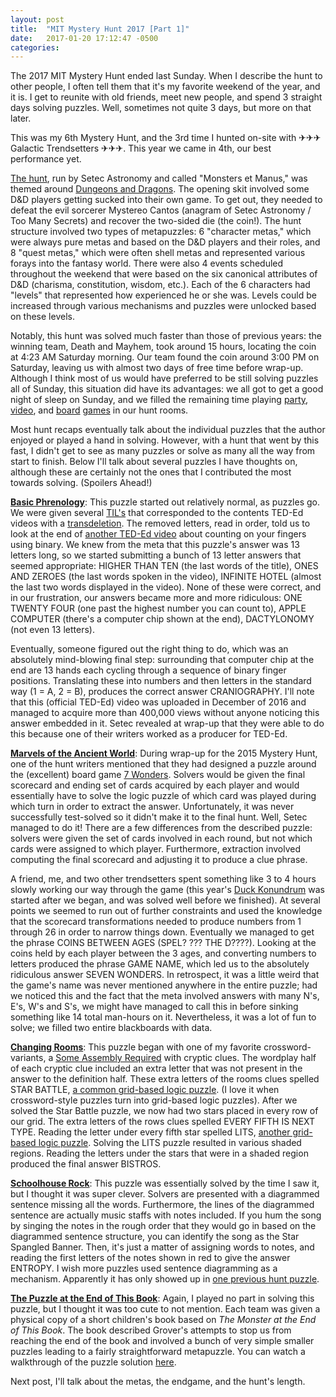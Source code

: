 ```yaml
---
layout: post
title:  "MIT Mystery Hunt 2017 [Part 1]"
date:   2017-01-20 17:12:47 -0500
categories:
---
```

The 2017 MIT Mystery Hunt ended last Sunday. When I describe the hunt to other people, I often tell them that it's my favorite weekend of the year, and it is. I get to reunite with old friends, meet new people, and spend 3 straight days solving puzzles. Well, sometimes not quite 3 days, but more on that later.

This was my 6th Mystery Hunt, and the 3rd time I hunted on-site with ✈✈✈ Galactic Trendsetters ✈✈✈. This year we came in 4th, our best performance yet.

[The hunt](http://solutions.monsters-et-manus.com/), run by Setec Astronomy and called "Monsters et Manus," was themed around [Dungeons and Dragons](https://en.wikipedia.org/wiki/Dungeons_%26_Dragons). The opening skit involved some D&D players getting sucked into their own game. To get out, they needed to defeat the evil sorcerer Mystereo Cantos (anagram of Setec Astronomy / Too Many Secrets) and recover the two-sided die (the coin!). The hunt structure involved two types of metapuzzles: 6 "character metas," which were always pure metas and based on the D&D players and their roles, and 8 "quest metas," which were often shell metas and represented various forays into the fantasy world. There were also 4 events scheduled throughout the weekend that were based on the six canonical attributes of D&D (charisma, constitution, wisdom, etc.). Each of the 6 characters had "levels" that represented how experienced he or she was. Levels could be increased through various mechanisms and puzzles were unlocked based on these levels.

Notably, this hunt was solved much faster than those of previous years: the winning team, Death and Mayhem, took around 15 hours, locating the coin at 4:23 AM Saturday morning. Our team found the coin around 3:00 PM on Saturday, leaving us with almost two days of free time before wrap-up. Although I think most of us would have preferred to be still solving puzzles all of Sunday, this situation did have its advantages: we all got to get a good night of sleep on Sunday, and we filled the remaining time playing [party](http://jackbox.tv/), [video](http://www.keeptalkinggame.com/), and [board](https://boardgamegeek.com/boardgame/172308/broom-service) [games](http://tagpro.koalabeast.com/) in our hunt rooms.

Most hunt recaps eventually talk about the individual puzzles that the author enjoyed or played a hand in solving. However, with a hunt that went by this fast, I didn't get to see as many puzzles or solve as many all the way from start to finish. Below I'll talk about several puzzles I have thoughts on, although these are certainly not the ones that I contributed the most towards solving. (Spoilers Ahead!)

**[Basic Phrenology](http://solutions.monsters-et-manus.com/hunt/puzzle/basic_phrenology.html)**: This puzzle started out relatively normal, as puzzles go. We were given several [TIL's](www.reddit.com/r/todayilearned/) that corresponded to the contents TED-Ed videos with a [transdeletion](http://www.puzzlers.org/guide/remove.html). The removed letters, read in order, told us to look at the end of [another TED-Ed video](https://www.youtube.com/watch?v=UixU1oRW64Q) about counting on your fingers using binary. We knew from the meta that this puzzle's answer was 13 letters long, so we started submitting a bunch of 13 letter answers that seemed appropriate: HIGHER THAN TEN (the last words of the title), ONES AND ZEROES (the last words spoken in the video), INFINITE HOTEL (almost the last two words displayed in the video). None of these were correct, and in our frustration, our answers became more and more ridiculous: ONE TWENTY FOUR (one past the highest number you can count to), APPLE COMPUTER (there's a computer chip shown at the end), DACTYLONOMY (not even 13 letters).

Eventually, someone figured out the right thing to do, which was an absolutely mind-blowing final step: surrounding that computer chip at the end are 13 hands each cycling through a sequence of binary finger positions. Translating these into numbers and then letters in the standard way (1 = A, 2 = B), produces the correct answer CRANIOGRAPHY. I'll note that this (official TED-Ed) video was uploaded in December of 2016 and managed to acquire more than 400,000 views without anyone noticing this answer embedded in it. Setec revealed at wrap-up that they were able to do this because one of their writers worked as a producer for TED-Ed.

**[Marvels of the Ancient World](http://solutions.monsters-et-manus.com/hunt/puzzle/marvels_of_the_ancient_world.html)**: During wrap-up for the 2015 Mystery Hunt, one of the hunt writers mentioned that they had designed a puzzle around the (excellent) board game [7 Wonders](https://boardgamegeek.com/boardgame/68448/7-wonders). Solvers would be given the final scorecard and ending set of cards acquired by each player and would essentially have to solve the logic puzzle of which card was played during which turn in order to extract the answer. Unfortunately, it was never successfully test-solved so it didn't make it to the final hunt. Well, Setec managed to do it! There are a few differences from the described puzzle: solvers were given the set of cards involved in each round, but not which cards were assigned to which player. Furthermore, extraction involved computing the final scorecard and adjusting it to produce a clue phrase.

A friend, me, and two other trendsetters spent something like 3 to 4 hours slowly working our way through the game (this year's [Duck Konundrum](http://solutions.monsters-et-manus.com/hunt/puzzle/ye_olde_seventhe_duck_konundrum_the_cones_of_duckshire.html) was started after we began, and was solved well before we finished). At several points we seemed to run out of further constraints and used the knowledge that the scorecard transformations needed to produce numbers from 1 through 26 in order to narrow things down. Eventually we managed to get the phrase COINS BETWEEN AGES (SPEL? ??? THE D????). Looking at the coins held by each player between the 3 ages, and converting numbers to letters produced the phrase GAME NAME, which led us to the absolutely ridiculous answer SEVEN WONDERS. In retrospect, it was a little weird that the game's name was never mentioned anywhere in the entire puzzle; had we noticed this and the fact that the meta involved answers with many N's, E's, W's and S's, we might have managed to call this in before sinking something like 14 total man-hours on it. Nevertheless, it was a lot of fun to solve; we filled two entire blackboards with data.

**[Changing Rooms](http://solutions.monsters-et-manus.com/hunt/puzzle/changing_rooms.html)**: This puzzle began with one of my favorite crossword-variants, a [Some Assembly Required](https://devjoe.appspot.com/huntindex/keyword/someassemblyrequired) with cryptic clues. The wordplay half of each cryptic clue included an extra letter that was not present in the answer to the definition half. These extra letters of the rooms clues spelled STAR BATTLE, [a common grid-based logic puzzle](https://www.wired.com/2010/12/dr-sudoku-prescribes-star-battle/). (I love it when crossword-style puzzles turn into grid-based logic puzzles). After we solved the Star Battle puzzle, we now had two stars placed in every row of our grid. The extra letters of the rows clues spelled EVERY FIFTH IS NEXT TYPE. Reading the letter under every fifth star spelled LITS, [another grid-based logic puzzle](https://www.gmpuzzles.com/blog/lits-rules-and-info/). Solving the LITS puzzle resulted in various shaded regions. Reading the letters under the stars that were in a shaded region produced the final answer BISTROS.

**[Schoolhouse Rock](http://solutions.monsters-et-manus.com/hunt/puzzle/schoolhouse_rock.html)**: This puzzle was essentially solved by the time I saw it, but I thought it was super clever. Solvers are presented with a diagrammed sentence missing all the words. Furthermore, the lines of the diagrammed sentence are actually music staffs with notes included. If you hum the song by singing the notes in the rough order that they would go in based on the diagrammed sentence structure, you can identify the song as the Star Spangled Banner. Then, it's just a matter of assigning words to notes, and reading the first letters of the notes shown in red to give the answer ENTROPY. I wish more puzzles used sentence diagramming as a mechanism. Apparently it has only showed up in [one previous hunt puzzle](https://devjoe.appspot.com/huntindex/puzzle/mit2011w4civilization20).

**[The Puzzle at the End of This Book](http://solutions.monsters-et-manus.com/hunt/puzzle/the_puzzle_at_the_end_of_this_book.html)**: Again, I played no part in solving this puzzle, but I thought it was too cute to not mention. Each team was given a physical copy of a short children's book based on *The Monster at the End of This Book*. The book described Grover's attempts to stop us from reaching the end of the book and involved a bunch of very simple smaller puzzles leading to a fairly straightforward metapuzzle. You can watch a walkthrough of the puzzle solution [here](https://www.youtube.com/watch?v=GQsM7pLtUKs).

Next post, I'll talk about the metas, the endgame, and the hunt's length.
